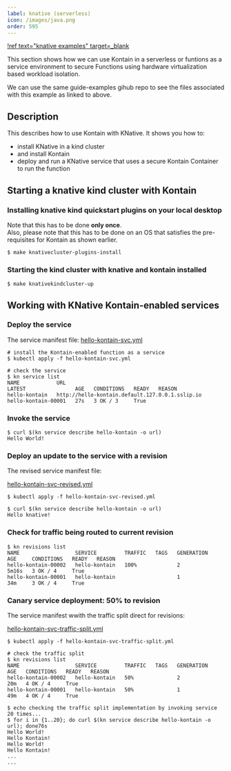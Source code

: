 ```yaml
---
label: knative (serverless)
icon: /images/java.png
order: 595
---
```


[!ref text="knative examples" target=_blank](https://github.com/kontainapp/guide-examples/tree/master/examples/knative/basics)

This section shows how we can use Kontain in a serverless or funtions as a service environment to secure Functions using hardware virtualization based workload isolation.

We can use the same guide-examples gihub repo to see the files associated with this example as linked to above.

## Description
This describes how to use Kontain with KNative.  It shows you how to:
- install KNative in a kind cluster 
- and install Kontain
- deploy and run a KNative service that uses a secure Kontain Container to run the function


## Starting a knative kind cluster with Kontain
### Installing knative kind quickstart plugins on your local desktop
Note that this has to be done **only once**.  
Also, please note that this has to be done on an OS that satisfies the pre-requisites for Kontain as shown earlier.

```shell
$ make knativecluster-plugins-install
```

### Starting the kind cluster with knative and kontain installed
```shell
$ make knativekindcluster-up
```


## Working with KNative Kontain-enabled services
### Deploy the service

The service manifest file:
[hello-kontain-svc.yml](https://github.com/kontainapp/guide-examples/blob/master/examples/knative/basics/hello-kontain-svc.yml)
```shell
# install the Kontain-enabled function as a service
$ kubectl apply -f hello-kontain-svc.yml 

# check the service
$ kn service list
NAME            URL                                               LATEST                AGE   CONDITIONS   READY   REASON
hello-kontain   http://hello-kontain.default.127.0.0.1.sslip.io   hello-kontain-00001   27s   3 OK / 3     True
```


### Invoke the service

```shell
$ curl $(kn service describe hello-kontain -o url)
Hello World!
```


### Deploy an update to the service with a revision

The revised service manifest file:

[hello-kontain-svc-revised.yml](https://github.com/kontainapp/guide-examples/blob/master/examples/knative/basics/hello-kontain-svc-revised.yml)
```shell
$ kubectl apply -f hello-kontain-svc-revised.yml

$ curl $(kn service describe hello-kontain -o url)
Hello knative!
```


### Check for traffic being routed to current revision

```shell
$ kn revisions list
NAME                  SERVICE         TRAFFIC   TAGS   GENERATION   AGE     CONDITIONS   READY   REASON
hello-kontain-00002   hello-kontain   100%             2            5m16s   3 OK / 4     True    
hello-kontain-00001   hello-kontain                    1            34m     3 OK / 4     True
```


### Canary service deployment: 50% to revision
The service manifest wwith the traffic split direct for revisions:

[hello-kontain-svc-traffic-split.yml](https://github.com/kontainapp/guide-examples/blob/master/examples/knative/basics/hello-kontain-svc-traffic-split.yml)
```shell
$ kubectl apply -f hello-kontain-svc-traffic-split.yml

# check the traffic split
$ kn revisions list
NAME                  SERVICE         TRAFFIC   TAGS   GENERATION   AGE   CONDITIONS   READY   REASON
hello-kontain-00002   hello-kontain   50%              2            20m   4 OK / 4     True    
hello-kontain-00001   hello-kontain   50%              1            49m   4 OK / 4     True

$ echo checking the traffic split implementation by invoking service 20 times...
$ for i in {1..20}; do curl $(kn service describe hello-kontain -o url); done76s
Hello World!
Hello Kontain!
Hello World!
Hello Kontain!
...
...
```